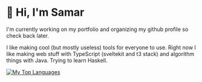 # 👋 Hi, I'm Samar

I'm currently working on my portfolio and organizing my github profile so check back later.

I like making cool (but mostly useless) tools for everyone to use.
Right now I like making web stuff with TypeScript (sveltekit and t3 stack) and algorithm things with Java. Trying to learn Haskell.


[![My Top Languages](https://github-readme-stats.vercel.app/api/top-langs/?username=samarmohan&layout=compact&exclude_repo=backend-frameworks,frontend-frameworks)](https://github.com/anuraghazra/github-readme-stats)
